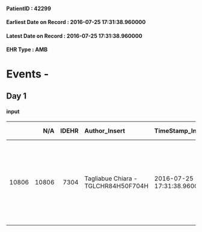 
#### PatientID : 42299
#### Earliest Date on Record : 2016-07-25 17:31:38.960000
#### Latest Date on Record : 2016-07-25 17:31:38.960000
#### EHR Type : AMB

# Events - 

## Day 1

#### input
|       |    N/A |   IDEHR | Author_Insert                       | TimeStamp_Insert           | EHRType   |   PatientID |   IDDigitalSignDocument | persone_vicine   |   Unnamed: 0_x.1 |   IDANAMNESI_SOCIALE | Patient   | FamigliaAltro   | Paziente_T   | FamigliaAltro_T   |   Non_Rilevabile_x.1 | Note_Non_Rilevabile_x.1   | opt_Problemi   | chk_contr_sintomi   | chk_competenza                                 | opt_paziente_a   | opt_famiglia_a   | opt_adeguatezza   | opt_paziente_solo   | ds_note_con                                                                      | opt_presente_assente   | Presenza_minori   | Caregiver_principale   | opt_capacita     | opt_risorse_ec   | ds_note_prio                                                                                                                                           | opt_esenzione   | opt_inv_civile            |   ds_codice_es | Needs               | Domestic partnership         | Fragility   | opt_indennita_acc         | opt_legge                 |
|------:|-------:|--------:|:------------------------------------|:---------------------------|:----------|------------:|------------------------:|:-----------------|-----------------:|---------------------:|:----------|:----------------|:-------------|:------------------|---------------------:|:--------------------------|:---------------|:--------------------|:-----------------------------------------------|:-----------------|:-----------------|:------------------|:--------------------|:---------------------------------------------------------------------------------|:-----------------------|:------------------|:-----------------------|:-----------------|:-----------------|:-------------------------------------------------------------------------------------------------------------------------------------------------------|:----------------|:--------------------------|---------------:|:--------------------|:-----------------------------|:------------|:--------------------------|:--------------------------|
| 10806 |  10806 |    7304 | Tagliabue Chiara - TGLCHR84H50F704H | 2016-07-25 17:31:38.960000 | AMB       |       42299 |                  437710 | N/A              |             3775 |                 2458 | Si#1      | Si#1            | No#0         | Si#1              |                    0 | NR                        | Si#1           | controllo sintomi#0 | competenza/capacit√† assistenziale caregiver#0 | Indefinite#2     | Congruenti#1     | No#0              | No#0                | Vive con il marito di 48 aa e i due figli: Queeny di 18 aa e Christian di 17 aa. | Presente#1             | Si#1              | husband                | Incrementabile#1 | Da valutare#2    | I familiari, su consiglio dei curanti ospedalieri, chiedono il trasferimento della paziente in hospice per gestione dell'aggravamento clinico in atto. | Si#1            | in fase di accertamento#2 |             48 | Clinici#0;Sociali#1 | Coniuge/Convivente#0;Figli#2 | nessuna#0   | in fase di accertamento#2 | in fase di accertamento#2 |


